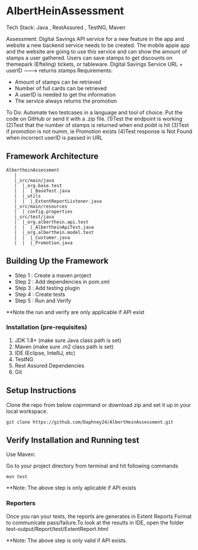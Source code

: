 # AlbertHeinAssessment

Tech Stack: Java , RestAssured , TestNG, Maven

Assessment:
Digital Savings API service for a new feature in the app and website a new backend service needs to be created. The mobile appie app and the website are going to use this service and can show the amount of stamps a user gathered. Users can save stamps to get discounts on themepark (Efteling) tickets, or tableware. 
Digital Savings Service URL + userID ---> returns stamps 
Requirements: 
- Amount of stamps can be retrieved 
- Number of full cards can be retrieved 
- A userID is needed to get the information 
- The service always returns the promotion

To Do:
Automate two testcases in a language and tool of choice. Put the code on GitHub or send it with a .zip file.
(1)Test the endpoint is working
(2)Test that the number of stamps is returned when end poibt is hit
(3)Test if promotion is not numm, ie Promotion exists
(4)Test response is Not Found when incorrect userID is passed in URL


Framework Architecture
--------------
    AlbertheinAssessment
	   |
       |_src/main/java
       |  |_org.base.test
       |  |  |_BaseTest.java   
       |  |_utils
       |  |  |_ExtentReportListener.java
	   |_src/main/resources
       |  |_config.properties
	   |_src/test/java
       |  |_org.alberthein.api.test
	   |  |  |_AlbertheinApiTest.java
       |  |_org.alberthein.model.test
       |  |  |_Customer.java
       |  |  |_Promotion.java

   
Building Up the Framework
--------------
	
* Step 1 : Create a maven project
* Step 2 : Add dependencies in pom.xml
* Step 3 : Add testing plugin
* Step 4 : Create tests
* Step 5 : Run and Verify

**Note the run and verify are only applicable if API exist

### Installation (pre-requisites)
1. JDK 1.8+ (make sure Java class path is set)
2. Maven (make sure .m2 class path is set)
3. IDE (Eclipse, IntelliJ, etc)
4. TestNG
5. Rest Assured Dependencies
6. Git

Setup Instructions
--------------
Clone the repo from below copmmand or download zip and set it up in your local workspace.
```
git clone https://github.com/Daphney24/AlbertHeinAssessment.git
```

Verify Installation and Running test
--------------
Use Maven:
	
Go to your project directory from terminal and hit following commands
```
mvn test
```

**Note: The above step is only aplicable if API exists
	
	
### Reporters
	
Once you ran your tests, the reports are generates in Extent Reports Format to communicate pass/failure.To look at the results in IDE, open the folder 
test-output/Report/test/ExtentReport.html

**Note: The above step is only valid if API exists.
